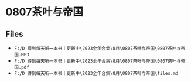 # 0807茶叶与帝国

## Files

- `F:/D 得到每天听一本书丨更新中\2023全年合集\8月\0807茶叶与帝国\0807茶叶与帝国.MP3`
- `F:/D 得到每天听一本书丨更新中\2023全年合集\8月\0807茶叶与帝国\0807茶叶与帝国.pdf`
- `F:/D 得到每天听一本书丨更新中\2023全年合集\8月\0807茶叶与帝国\files.md`
